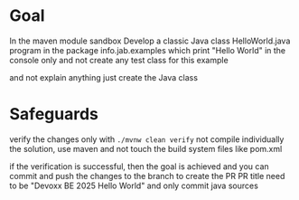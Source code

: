 # Goal
In the maven module sandbox
Develop a classic Java class HelloWorld.java program
in the package info.jab.examples
which print "Hello World" in the console only
and not create any test class for this example

and not explain anything just create the Java class

# Safeguards
verify the changes only with `./mvnw clean verify`
not compile individually the solution, use maven
and not touch the build system files like pom.xml

if the verification is successful, then the goal is achieved
and you can commit and push the changes to the branch to create the PR
PR title need to be "Devoxx BE 2025 Hello World"
and only commit java sources
